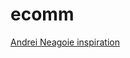# ecomm
[Andrei Neagoie inspiration](https://www.udemy.com/course/complete-react-developer-zero-to-mastery/)
